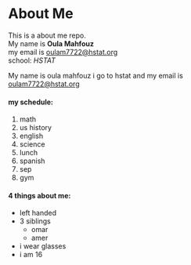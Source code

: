 # About Me

This is a about me repo.   
My name is **Oula Mahfouz**  
my email is oulam7722@hstat.org  
school: _HSTAT_  

My name is oula mahfouz i go to hstat and my email is oulam7722@hstat.org  


#### my schedule:  
1. math  
2. us history  
3. english  
4. science  
5. lunch  
6. spanish  
7. sep  
8. gym  

#### 4 things about me: 

* left handed
* 3 siblings
    * omar
    * amer
* i wear glasses
* i am 16
